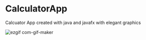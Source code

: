 # CalculatorApp
Calcuator App created with java and javafx with elegant graphics

![ezgif com-gif-maker](https://user-images.githubusercontent.com/44931361/194446269-09b02005-720f-4cf3-9c1d-d1bc13a495ba.gif)
